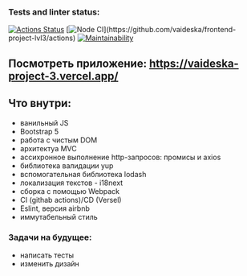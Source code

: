 ### Tests and linter status:
[![Actions Status](https://github.com/vaideska/frontend-project-lvl3/workflows/hexlet-check/badge.svg)](https://github.com/vaideska/frontend-project-lvl3/actions)
[![Node CI](https://github.com/vaideska/frontend-project-lvl3/workflows/Node%20CI/badge.svg?)](https://github.com/vaideska/frontend-project-lvl3/actions)
[![Maintainability](https://api.codeclimate.com/v1/badges/bc01150db71cc3a29270/maintainability)](https://codeclimate.com/github/vaideska/frontend-project-lvl3/maintainability)

## Посмотреть приложение: https://vaideska-project-3.vercel.app/

## Что внутри:

* ванильный JS
* Bootstrap 5
* работа с чистым DOM
* архитектуа MVC
* ассихронное выполнение http-запросов: промисы и axios
* библиотека валидации yup
* вспомогательная библиотека lodash
* локализация текстов - i18next
* сборка с помощью Webpack
* CI (githab actions)/CD (Versel)
* Eslint, версия airbnb
* иммутабельный стиль

### Задачи на будущее:

* написать тесты
* изменить дизайн
